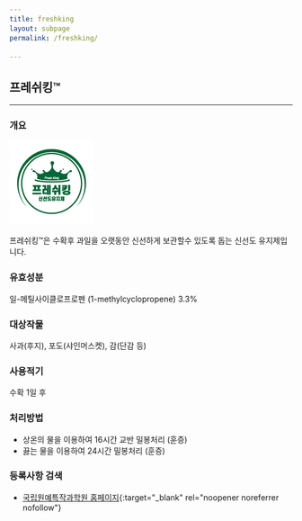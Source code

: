 ```yaml
---
title: freshking
layout: subpage
permalink: /freshking/

---
```



## 프레쉬킹&trade;

<hr />

### 개요

![test](/assets/img/freshking_logo_small.png)
<!--
<img scr="assets/img/freshking_logo.png" width="200" height="200"><br>
-->

프레쉬킹&trade;은 수확후 과일을 오랫동안 신선하게 보관할수 있도록 돕는 신선도 유지제입니다.

### 유효성분

일-메틸사이클로프로펜 (1-methylcyclopropene) 3.3%

### 대상작물

사과(후지), 포도(샤인머스켓), 감(단감 등)

### 사용적기

수확 1일 후

### 처리방법

- 상온의 물을 이용하여 16시간 교반 밀봉처리 (훈증)
- 끓는 물을 이용하여 24시간 밀봉처리 (훈증)

###  등록사항 검색

- [국립원예특작과학원 홈페이지](https://www.nihhs.go.kr/usr/farmer/selectPesticideList.do?pestiBrandName=%22%ED%94%84%EB%A0%88%EC%89%AC%ED%82%B9%22 "국립원예특작과학원 홈페이지"){:target="_blank" rel="noopener noreferrer nofollow"}
